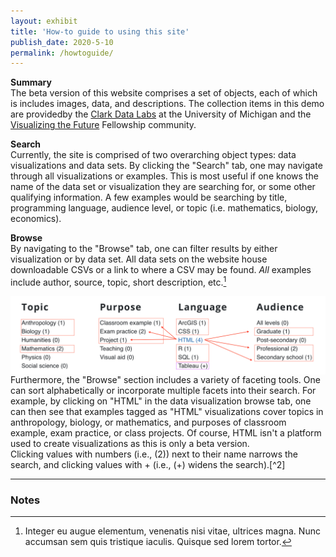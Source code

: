 ```yaml
---
layout: exhibit
title: 'How-to guide to using this site'
publish_date: 2020-5-10
permalink: /howtoguide/
---
```


**Summary**
<br>
The beta version of this website comprises a set of objects, each of which is includes images, data, and descriptions. The collection items in this demo are providedby the [Clark Data Labs](https://clarkdatalabs.github.io) at the University of Michigan and the [Visualizing the Future](https://visualizingthefuture.github.io/) Fellowship community.

**Search**
<br>
Currently, the site is comprised of two overarching object types: data visualizations and data sets. By clicking the "Search" tab, one may navigate through all visualizations or examples. This is most useful if one knows the name of the data set or visualization they are searching for, or some other qualifying information. A few examples would be searching by title, programming language, audience level, or topic (i.e. mathematics, biology, economics).

**Browse**
<br>
By navigating to the "Browse" tab, one can filter results by either visualization or by data set. All data sets on the website house downloadable CSVs or a link to where a CSV may be found. <em>All</em> examples include author, source, topic, short description, etc.[^1]
<br>

  <img style="float: left;" src="../img/how_to_photo.png" />
  
<br>
Furthermore, the "Browse" section includes a variety of faceting tools. One can sort alphabetically or incorporate multiple facets into their search. For example, by clicking on "HTML" in the data visualization browse tab, one can then see that examples tagged as "HTML" visualizations cover topics in anthropology, biology, or mathematics, and purposes of classroom example, exam practice, or class projects. Of course, HTML isn't a platform used to create visualizations as this is only a beta version. 
<br>
Clicking values with numbers (i.e., (2)) next to their name narrows the search, and clicking values with + (i.e., (+) widens the search).[^2]
<br>

---
### Notes

[^1]: Integer eu augue elementum, venenatis nisi vitae, ultrices magna. Nunc accumsan sem quis tristique iaculis. Quisque sed lorem tortor.

[^2]: Nunc semper commodo fringilla. Proin eget metus eget felis faucibus aliquet. Cras ultrices turpis id nibh cursus fringilla. Aenean nec magna turpis. Suspendisse egestas tellus iaculis ante pharetra imperdiet ac at odio.